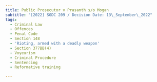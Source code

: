 ```yaml
---
title: Public Prosecutor v Prasanth s/o Mogan
subtitle: "[2022] SGDC 209 / Decision Date: 13\_September\_2022"
tags:
  - Criminal Law
  - Offences
  - Penal Code
  - Section 148
  - 'Rioting, armed with a deadly weapon'
  - Section 377BB(4)
  - Voyeurism
  - Criminal Procedure
  - Sentencing
  - Reformative training

---
```

